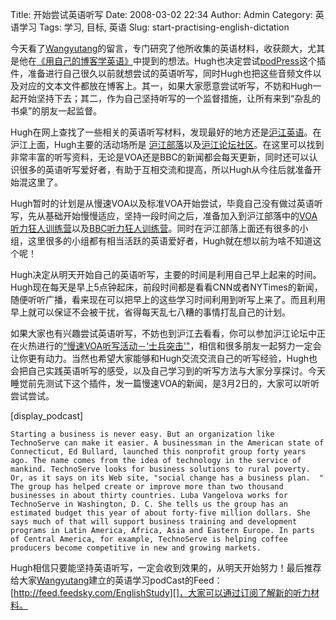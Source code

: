 Title: 开始尝试英语听写
Date: 2008-03-02 22:34
Author: Admin
Category: 英语学习
Tags: 学习, 目标, 英语
Slug: start-practising-english-dictation

今天看了[Wangyutang][]的留言，专门研究了他所收集的英语材料，收获颇大，尤其是他在[《用自己的博客学英语》][]中提到的想法。Hugh也决定尝试[podPress][]这个插件，准备进行自己很久以前就想尝试的英语听写，同时Hugh也把这些音频文件以及对应的文本文件都放在博客上。其一，如果大家愿意尝试听写，不妨和Hugh一起开始坚持下去；其二，作为自己坚持听写的一个监督措施，让所有来到“杂乱的书桌”的朋友一起监督。

</p>

Hugh在网上查找了一些相关的英语听写材料，发现最好的地方还是[沪江英语][]。在沪江上面，Hugh主要的活动场所是
[沪江部落][]以及[沪江论坛社区][]。在这里可以找到非常丰富的听写资料，无论是VOA还是BBC的新闻都会每天更新，同时还可以认识很多的英语听写爱好者，有助于互相交流和提高，所以Hugh从今往后就准备开始混这里了。

</p>

Hugh暂时的计划是从慢速VOA以及标准VOA开始尝试，毕竟自己没有做过英语听写，先从基础开始慢慢适应，坚持一段时间之后，准备加入到沪江部落中的[VOA听力狂人训练营][]以及[BBC听力狂人训练营][]。同时在沪江部落上面还有很多的小组，这里很多的小组都有相当活跃的英语爱好者，Hugh就在想以前为啥不知道这个呢！

</p>

Hugh决定从明天开始自己的英语听写，主要的时间是利用自己早上起来的时间。Hugh现在每天是早上5点钟起床，前段时间都是看看CNN或者NYTimes的新闻，随便听听广播，看来现在可以把早上的这些学习时间利用到听写上来了。而且利用早上就可以保证不会被干扰，省得每天乱七八糟的事情打乱自己的计划。

</p>

如果大家也有兴趣尝试英语听写，不妨也到沪江去看看，你可以参加沪江论坛中正在火热进行的[“慢速VOA听写活动－‘士兵突击'"][]，相信和很多朋友一起努力一定会让你更有动力。当然也希望大家能够和Hugh交流交流自己的听写经验，Hugh也会把自己实践英语听写的感受，以及自己学习到的听写方法与大家分享探讨。今天睡觉前先测试下这个插件，发一篇慢速VOA的新闻，是3月2日的，大家可以听听尝试尝试。

</p>

[display\_podcast]

`Starting a business is never easy. But an organization like TechnoServe can make it easier. A businessman in the American state of Connecticut, Ed Bullard, launched this nonprofit group forty years ago. The name comes from the idea of technology in the service of mankind. TechnoServe looks for business solutions to rural poverty. Or, as it says on its Web site, "social change has a business plan.  " The group has helped create or improve more than two thousand businesses in about thirty countries. Luba Vangelova works for TechnoServe in Washington, D. C. She tells us the group has an estimated budget this year of about forty-five million dollars. She says much of that will support business training and development programs in Latin America, Africa, Asia and Eastern Europe. In parts of Central America, for example, TechnoServe is helping coffee producers become competitive in new and growing markets. `

</p>

Hugh相信只要能坚持英语听写，一定会收到效果的，从明天开始努力！最后推荐给大家[Wangyutang][]建立的英语学习podCast的Feed：[http://feed.feedsky.com/EnglishStudy][]，大家可以通过订阅了解新的听力材料。

</p>

  [Wangyutang]: http://www.wangyutang.com
  [《用自己的博客学英语》]: http://www.wangyutang.com/2008/03/english-study-by-your-blog/
  [podPress]: http://www.mightyseek.com/podpress/
  [沪江英语]: http://www.hjenglish.com
  [沪江部落]: http://bulo.hjenglish.com/
  [沪江论坛社区]: http://www.hjbbs.com
  [VOA听力狂人训练营]: http://bulo.hjenglish.com/group/voacamp/
  [BBC听力狂人训练营]: http://bulo.hjenglish.com/group/bbccamp/
  [“慢速VOA听写活动－‘士兵突击'"]: http://www.hjbbs.com/thread-62-472891.htm
  [http://feed.feedsky.com/EnglishStudy]: http://feed.feedsky.com/EnglishStudy
